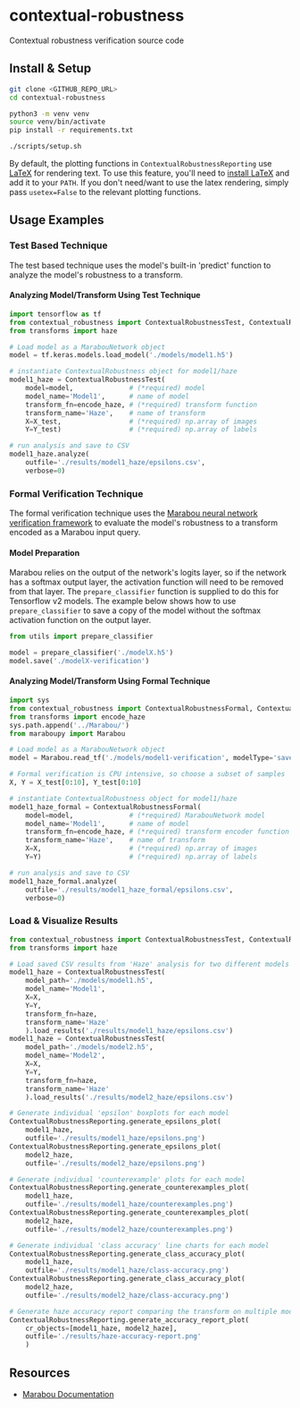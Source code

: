 # contextual-robustness

Contextual robustness verification source code

## Install & Setup

```sh
git clone <GITHUB_REPO_URL>
cd contextual-robustness

python3 -m venv venv
source venv/bin/activate
pip install -r requirements.txt

./scripts/setup.sh
```

By default, the plotting functions in `ContextualRobustnessReporting` use [LaTeX](https://www.latex-project.org/get/) for rendering text. To use this feature, you'll need to [install LaTeX](https://www.latex-project.org/get/) and add it to your `PATH`. If you don't need/want to use the latex rendering, simply pass `usetex=False` to the relevant plotting functions.

## Usage Examples

### Test Based Technique

The test based technique uses the model's built-in 'predict' function to analyze the model's robustness to a transform.

#### Analyzing Model/Transform Using Test Technique

```python
import tensorflow as tf
from contextual_robustness import ContextualRobustnessTest, ContextualRobustnessReporting
from transforms import haze

# Load model as a MarabouNetwork object
model = tf.keras.models.load_model('./models/model1.h5')

# instantiate ContextualRobustness object for model1/haze
model1_haze = ContextualRobustnessTest(
    model=model,              # (*required) model
    model_name='Model1',      # name of model
    transform_fn=encode_haze, # (*required) transform function
    transform_name='Haze',    # name of transform
    X=X_test,                 # (*required) np.array of images
    Y=Y_test)                 # (*required) np.array of labels

# run analysis and save to CSV
model1_haze.analyze(
    outfile='./results/model1_haze/epsilons.csv',
    verbose=0)
```

### Formal Verification Technique

The formal verification technique uses the [Marabou neural network verification framework](https://github.com/NeuralNetworkVerification/Marabou) to evaluate the model's robustness to a transform encoded as a Marabou input query.

#### Model Preparation

Marabou relies on the output of the network's logits layer, so if the network has a softmax output layer, the activation function will need to be removed from that layer. The `prepare_classifier` function is supplied to do this for Tensorflow v2 models. The example below shows how to use `prepare_classifier` to save a copy of the model without the softmax activation function on the output layer.

```python
from utils import prepare_classifier

model = prepare_classifier('./modelX.h5')
model.save('./modelX-verification')
```

#### Analyzing Model/Transform Using Formal Technique

```python
import sys
from contextual_robustness import ContextualRobustnessFormal, ContextualRobustnessReporting
from transforms import encode_haze
sys.path.append('../Marabou/')
from maraboupy import Marabou

# Load model as a MarabouNetwork object
model = Marabou.read_tf('./models/model1-verification', modelType='savedModel_v2')

# Formal verification is CPU intensive, so choose a subset of samples
X, Y = X_test[0:10], Y_test[0:10]

# instantiate ContextualRobustness object for model1/haze
model1_haze_formal = ContextualRobustnessFormal(
    model=model,              # (*required) MarabouNetwork model
    model_name='Model1',      # name of model
    transform_fn=encode_haze, # (*required) transform encoder function
    transform_name='Haze',    # name of transform
    X=X,                      # (*required) np.array of images
    Y=Y)                      # (*required) np.array of labels

# run analysis and save to CSV
model1_haze_formal.analyze(
    outfile='./results/model1_haze_formal/epsilons.csv',
    verbose=0)
```

### Load & Visualize Results

```python
from contextual_robustness import ContextualRobustnessTest, ContextualRobustnessReporting
from transforms import haze

# Load saved CSV results from 'Haze' analysis for two different models
model1_haze = ContextualRobustnessTest(
    model_path='./models/model1.h5',
    model_name='Model1',
    X=X,
    Y=Y,
    transform_fn=haze,
    transform_name='Haze'
    ).load_results('./results/model1_haze/epsilons.csv')
model1_haze = ContextualRobustnessTest(
    model_path='./models/model2.h5',
    model_name='Model2',
    X=X,
    Y=Y,
    transform_fn=haze,
    transform_name='Haze'
    ).load_results('./results/model2_haze/epsilons.csv')

# Generate individual 'epsilon' boxplots for each model
ContextualRobustnessReporting.generate_epsilons_plot(
    model1_haze,
    outfile='./results/model1_haze/epsilons.png')
ContextualRobustnessReporting.generate_epsilons_plot(
    model2_haze,
    outfile='./results/model2_haze/epsilons.png')

# Generate individual 'counterexample' plots for each model
ContextualRobustnessReporting.generate_counterexamples_plot(
    model1_haze,
    outfile='./results/model1_haze/counterexamples.png')
ContextualRobustnessReporting.generate_counterexamples_plot(
    model2_haze,
    outfile='./results/model2_haze/counterexamples.png')

# Generate individual 'class accuracy' line charts for each model
ContextualRobustnessReporting.generate_class_accuracy_plot(
    model1_haze,
    outfile='./results/model1_haze/class-accuracy.png')
ContextualRobustnessReporting.generate_class_accuracy_plot(
    model2_haze,
    outfile='./results/model2_haze/class-accuracy.png')

# Generate haze accuracy report comparing the transform on multiple models
ContextualRobustnessReporting.generate_accuracy_report_plot(
    cr_objects=[model1_haze, model2_haze],
    outfile='./results/haze-accuracy-report.png'
    )
```

## Resources

* [Marabou Documentation](https://neuralnetworkverification.github.io/Marabou/)
